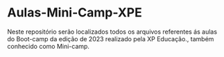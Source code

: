 # Aulas-Mini-Camp-XPE
 Neste repositório serão localizados todos os arquivos referentes ás aulas do Boot-camp da edição de 2023 realizado pela XP Educação., também conhecido como Mini-camp.
